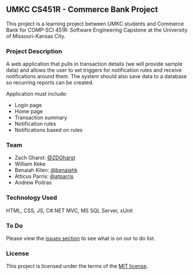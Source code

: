 ## UMKC CS451R - Commerce Bank Project
This project is a learning project between UMKC students and Commerce Bank for COMP-SCI 451R: Software Engineering Capstone at the University of Missouri-Kansas City.

### Project Description
A web application that pulls in transaction details (we will provide sample data) and allows the user to set triggers for notification rules and receive notifications around them. The system should also save data to a database so recurring reports can be created.

Application must include:
- Login page
- Home page
- Transaction summary
- Notification rules
- Notifications based on rules

### Team
- Zach Gharst: [@ZDGharst](https://github.com/ZDGharst)
- William Keke
- Benaiah Kilen: [@benaiahk](https://github.com/benaiahk)
- Atticus Parris: [@atparris](https://github.com/atparris)
- Andrew Poitras

### Technology Used
HTML, CSS, JS, C#.NET MVC, MS SQL Server, xUnit

### To Do
Please view the [issues section](issues) to see what is on our to do list.

### License
This project is licensed under the terms of the [MIT license](LICENSE).
